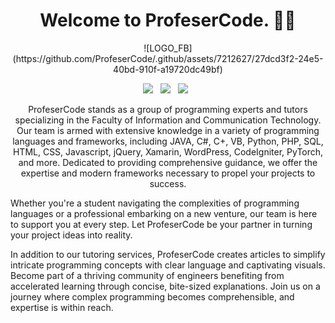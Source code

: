 <h1 align='center'>
  Welcome to ProfeserCode. 👨‍💻
</h1>

<p align='center'>  
![LOGO_FB](https://github.com/ProfeserCode/.github/assets/7212627/27dcd3f2-24e5-40bd-910f-a19720dc49bf)
</p>

<p align='center'>  
  <a href="https://www.linkedin.com/company/profesercode"><img src="https://img.shields.io/badge/LinkedIn-0077B5?style=for-the-badge&logo=linkedin&logoColor=white" /></a>&nbsp;&nbsp;
  <a href="https://github.com/ProfeserCode"><img src="https://img.shields.io/badge/GitHub-100000?style=for-the-badge&logo=github&logoColor=white" /></a>&nbsp;&nbsp;
  <a href="https://www.facebook.com/profesercode"><img src="https://img.shields.io/badge/Facebook-1877F2?style=for-the-badge&logo=facebook&logoColor=white" /></a>&nbsp;&nbsp;  
</p>

<p align='center'>  
ProfeserCode stands as a group of programming experts and tutors specializing in the Faculty of Information and Communication Technology. Our team is armed with extensive knowledge in a variety of programming languages and frameworks, including JAVA, C#, C+, VB, Python, PHP, SQL, HTML, CSS, Javascript, jQuery, Xamarin, WordPress, CodeIgniter, PyTorch, and more. Dedicated to providing comprehensive guidance, we offer the expertise and modern frameworks necessary to propel your projects to success.

Whether you're a student navigating the complexities of programming languages or a professional embarking on a new venture, our team is here to support you at every step. Let ProfeserCode be your partner in turning your project ideas into reality.

In addition to our tutoring services, ProfeserCode creates articles to simplify intricate programming concepts with clear language and captivating visuals. Become part of a thriving community of engineers benefiting from accelerated learning through concise, bite-sized explanations. Join us on a journey where complex programming becomes comprehensible, and expertise is within reach.
</p>

<!--

**Here are some ideas to get you started:**

🙋‍♀️ A short introduction - what is your organization all about?
🌈 Contribution guidelines - how can the community get involved?
👩‍💻 Useful resources - where can the community find your docs? Is there anything else the community should know?
🍿 Fun facts - what does your team eat for breakfast?
🧙 Remember, you can do mighty things with the power of [Markdown](https://docs.github.com/github/writing-on-github/getting-started-with-writing-and-formatting-on-github/basic-writing-and-formatting-syntax)
-->
